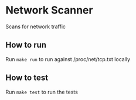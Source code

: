 # Network Scanner
Scans for network traffic

## How to run
Run `make run` to run against /proc/net/tcp.txt locally

## How to test
Run `make test` to run the tests